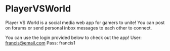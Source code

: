 # PlayerVSWorld

Player VS World is a social media web app for gamers to unite! You can post on forums or send personal inbox messages to each other to connect. 

You can use the login provided below to check out the app!
User: francis@email.com
Pass: francis1
